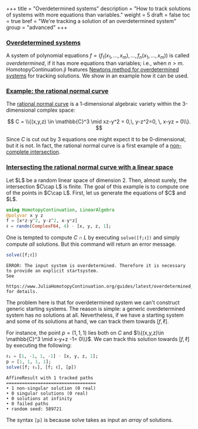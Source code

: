 +++
title = "Overdetermined systems"
description = "How to track solutions of systems with more equations than variables."
weight = 5
draft = false
toc = true
bref = "We're tracking a solution of an overdetermined system"
group = "advanced"
+++




<h3 class="section-head" id="overdetermined*systems"><a href="#overdetermined*systems">Overdetermined systems</a></h3>


A system of polynomial equations $f=(f_1(x_1,\ldots, x_m),\ldots,  f_n(x_1,\ldots,x_m))$ is called *overdetermined*, if it has more equations than variables; i.e., when $n>m$. HomotopyContinuation.jl features [Newtons method for overdetermined systems](https://www.ams.org/journals/mcom/2000-69-231/S0025-5718-99-01115-1/S0025-5718-99-01115-1.pdf) for tracking solutions. We show in an example how it can be used.


<h3 class="section-head" id="Rational*normal*curve"><a href="#Rational*normal*curve">Example: the rational normal curve</a></h3>


The [rational normal curve](https://en.wikipedia.org/wiki/Rational_normal_curve) is a 1-dimensional algebraic variety within the 3-dimensional complex space:


$$
C = \\{(x,y,z) \in \mathbb{C}^3 \mid xz-y^2 = 0,\, y-z^2=0, \, x-yz = 0\\}.
$$


Since $C$ is cut out by 3 equations one might expect it to be 0-dimensional, but it is not. In fact, the rational normal curve is a first example of a [non-complete intersection](https://en.wikipedia.org/wiki/Complete_intersection).


<h3 class="section-head" id="tracking*overdetermined"><a href="#tracking*overdetermined">Intersecting the rational normal curve with a linear space</a></h3> Let $L$ be a random linear space of dimension 2. Then, almost surely, the intersection $C\cap L$ is finite. The goal of this example is to compute one of the points in $C\cap L$. First, let us generate the equations of $C$ and $L$.


```julia
using HomotopyContinuation, LinearAlgebra
@polyvar x y z
f = [x*z-y^2, y-z^2, x-y*z]
ℓ = randn(ComplexF64, 4) ⋅ [x, y, z, 1];
```


One is tempted to compute $C\cap L$ by executing `solve([f;ℓ])` and simply compute *all* solutions. But this command will return an error message.


```julia
solve([f;ℓ])
```


```
ERROR: The input system is overdetermined. Therefore it is necessary to provide an explicit startsystem.
See
    https://www.JuliaHomotopyContinuation.org/guides/latest/overdetermined_tracking/
for details.
```


The problem here is that for overdetermined system we can't construct generic starting systems. The reason is simple: a generic overdetermined system has no solutions at all. Nevertheless, if we have a starting system and some of its solutions at hand, we can track them towards $[f, \ell]$.


For instance, the point $p=(1, 1, 1)$ lies both on $C$ and $\\{(x,y,z)\in \mathbb{C}^3 \mid x-y+z -1= 0\\}$. We can track this solution towards $[f, \ell]$ by executing the following:


```julia
ℓ₁ = [1, -1, 1, -1] ⋅ [x, y, z, 1];
p = [1, 1, 1, 1];
solve([f; ℓ₁], [f; ℓ], [p])
```

```
AffineResult with 1 tracked paths
==================================
• 1 non-singular solution (0 real)
• 0 singular solutions (0 real)
• 0 solutions at infinity
• 0 failed paths
• random seed: 589721
```


The syntax `[p]` is because solve takes as input an *array* of solutions.
